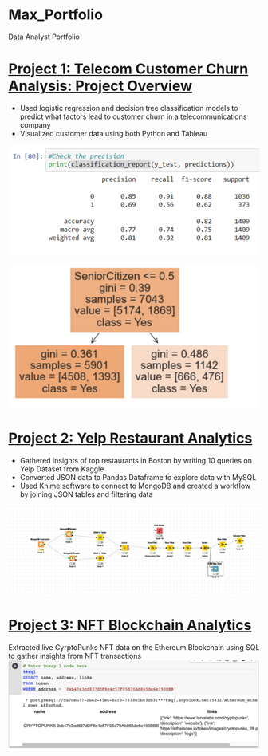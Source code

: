 # Max_Portfolio
Data Analyst Portfolio

# [Project 1: Telecom Customer Churn Analysis: Project Overview](https://github.com/mkimball14/customer_churn/blob/main/README.md)
* Used logistic regression and decision tree classification models to predict what factors lead to customer churn in a telecommunications company
* Visualized customer data using both Python and Tableau

![alt text](https://github.com/mkimball14/customer_churn/blob/main/images/Regression1.png "Classification Report")

![alt text](https://github.com/mkimball14/customer_churn/blob/main/images/SeniorCitizenTree.png "Senior Citizenship Decision Tree")

# [Project 2: Yelp Restaurant Analytics](https://github.com/mkimball14/yelp_analytics/blob/main/README.md)
* Gathered insights of top restaurants in Boston by writing 10 queries on Yelp Dataset from Kaggle
* Converted JSON data to Pandas Dataframe to explore data with MySQL
* Used Knime software to connect to MongoDB and created a workflow by joining JSON tables and filtering data

![alt text](https://github.com/mkimball14/yelp_analytics/blob/main/images/Knime%20Workflow.png "Knime Workflow")

# [Project 3: NFT Blockchain Analytics](https://github.com/mkimball14/blockchain_analytics/blob/main/README.md)
Extracted live CyrptoPunks NFT data on the Ethereum Blockchain using SQL to gather insights from NFT transactions
![alt text](https://github.com/mkimball14/blockchain_analytics/blob/main/images/query3.png "Query 3")
